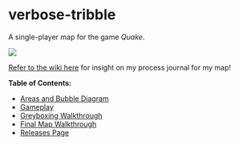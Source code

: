 # verbose-tribble
A single-player map for the game *Quake*. 

![](https://i.imgur.com/lpXQIgT.png)

[Refer to the wiki here](https://github.com/ReviveZygarde/verbose-tribble/wiki) for insight on my process journal for my map!


**Table of Contents:**

* [Areas and Bubble Diagram](https://github.com/ReviveZygarde/verbose-tribble/wiki/Areas-and-Bubble-Diagram)
* [Gameplay](https://github.com/ReviveZygarde/verbose-tribble/wiki/Gameplay)
* [Greyboxing Walkthrough](https://github.com/ReviveZygarde/verbose-tribble/wiki/Greybox)
* [Final Map Walkthrough](https://github.com/ReviveZygarde/verbose-tribble/wiki/Final-Map-Walkthrough)
* [Releases Page](https://github.com/ReviveZygarde/verbose-tribble/releases)
